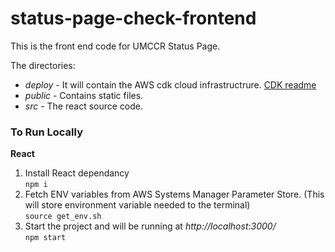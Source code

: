 
# status-page-check-frontend

This is the front end code for UMCCR Status Page.

The directories:
- *deploy* - It will contain the AWS cdk cloud infrastructrure. [CDK readme](deploy/README.md)
- *public* - Contains static files.
- *src* - The react source code.


### To Run Locally

**React**
1. Install React dependancy  
        `npm i`
2. Fetch ENV variables from AWS Systems Manager Parameter Store. (This will store environment variable needed to the terminal)  
        `source get_env.sh`
3. Start the project and will be running at *http://localhost:3000/*  
        `npm start`
